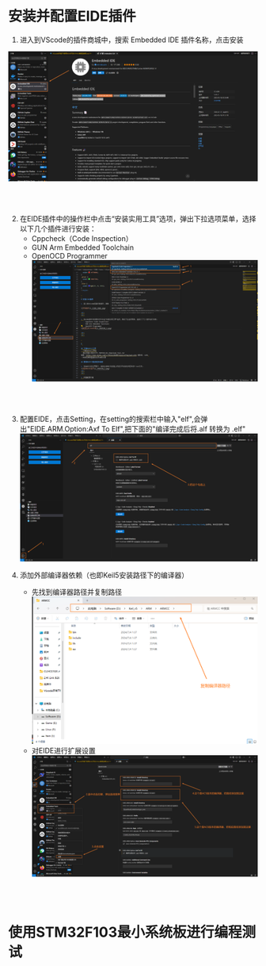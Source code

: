 
<style>
.red-text { 
  color: #ff0000; 
  font-weight: bold;
}
.green-text {
  color: #00ff00;
  border: 1px solid gray;
}
</style>



<style>
.red {
  color: #ff0000;
}
.green {
  color: #00ff00;
}
.blue {
  color:rgb(17, 0, 255);
}
</style>



# 安装并配置EIDE插件

1. 进入到VScode的插件商城中，搜索 Embedded IDE 插件名称，点击安装

![安装插件](./images/EIDE_PGN1.png)

<br>
<br>

2. 在EIDE插件中的操作栏中点击“安装实用工具”选项，弹出下拉选项菜单，选择以下几个插件进行安装：
   - Cppcheck（Code Inspection）
   - GUN Arm Embedded Toolchain
   - OpenOCD Programmer
![安装插件自带的使用工具](./images/EIDE_PGN2.png)

<br>
<br>

3. 配置EIDE，点击Setting，在setting的搜索栏中输入"elf",会弹出"EIDE.ARM.Option:Axf To Elf",把下面的"编译完成后将.alf 转换为 .elf"
![配置EIDE](./images/EIDE_PGN3.png)

1. 添加外部编译器依赖（也即Keil5安装路径下的编译器）
   - 先找到编译器路径并复制路径
![找到编译器路径并复制路径](./images/EIDE_PGN4.png)
   - 对EIDE进行扩展设置
![找到编译器路径并复制路径](./images/EIDE_PGN5.png)
<br>
<br>



# 使用STM32F103最小系统板进行编程测试










